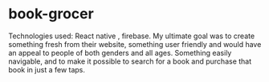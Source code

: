 # book-grocer
Technologies used: React native , firebase. My ultimate goal was to create something fresh from their website, something user friendly and would have an appeal to people of both genders and all ages. Something easily navigable, and to make it possible to search for a book and purchase that book in just a few taps.
